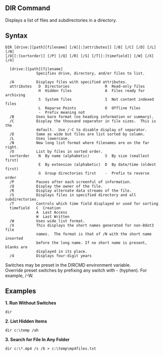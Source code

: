 ## DIR Command
Displays a list of files and subdirectories in a directory.

## Syntax
```batchfile
DIR [drive:][path][filename] [/A[[:]attributes]] [/B] [/C] [/D] [/L] [/N]
[/O[[:]sortorder]] [/P] [/Q] [/R] [/S] [/T[[:]timefield]] [/W] [/X] [/4]

  [drive:][path][filename]
              Specifies drive, directory, and/or files to list.

  /A          Displays files with specified attributes.
  attributes   D  Directories                R  Read-only files
               H  Hidden files               A  Files ready for archiving
               S  System files               I  Not content indexed files
               L  Reparse Points             O  Offline files
               -  Prefix meaning not
  /B          Uses bare format (no heading information or summary).
  /C          Display the thousand separator in file sizes.  This is the
              default.  Use /-C to disable display of separator.
  /D          Same as wide but files are list sorted by column.
  /L          Uses lowercase.
  /N          New long list format where filenames are on the far right.
  /O          List by files in sorted order.
  sortorder    N  By name (alphabetic)       S  By size (smallest first)
               E  By extension (alphabetic)  D  By date/time (oldest first)
               G  Group directories first    -  Prefix to reverse order
  /P          Pauses after each screenful of information.
  /Q          Display the owner of the file.
  /R          Display alternate data streams of the file.
  /S          Displays files in specified directory and all subdirectories.
  /T          Controls which time field displayed or used for sorting
  timefield   C  Creation
              A  Last Access
              W  Last Written
  /W          Uses wide list format.
  /X          This displays the short names generated for non-8dot3 file
              names.  The format is that of /N with the short name inserted
              before the long name. If no short name is present, blanks are
              displayed in its place.
  /4          Displays four-digit years
```
Switches may be preset in the DIRCMD environment variable.  
Override preset switches by prefixing any switch with - (hyphen). For example, /-W.

## Examples
**1. Run Without Switches**
```batchfile
dir
```

**2. List Hidden Items**
```batchfile
dir c:\temp /ah
```

**3. Search for File In Any Folder**
```batchfile
dir c:\*.mp4 /s /b > c:\temp\mp4files.txt
```
